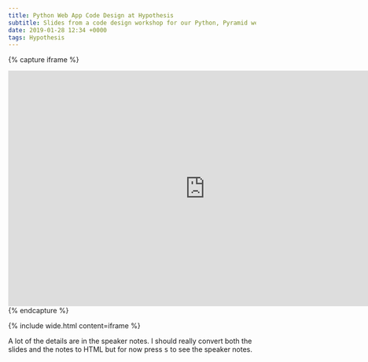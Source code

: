 ```yaml
---
title: Python Web App Code Design at Hypothesis
subtitle: Slides from a code design workshop for our Python, Pyramid web apps at Hypothesis.
date: 2019-01-28 12:34 +0000
tags: Hypothesis
---
```


{% capture iframe %}
  <iframe src="https://docs.google.com/presentation/d/e/2PACX-1vROMTRE5Ep91bKSZHl6YhrMTBiytHsqsCaUxBBC5oVJbJB66GpxDwHm1MK7XSv-JAOHJBRZ5pDICVSX/embed?start=false&loop=false&delayms=3000" frameborder="0" width="800" height="479" allowfullscreen="true" mozallowfullscreen="true" webkitallowfullscreen="true"></iframe>
{% endcapture %}

{% include wide.html content=iframe %}

A lot of the details are in the speaker notes. I should really convert both the
slides and the notes to <abbr>HTML</abbr> but for now press <kbd>s</kbd> to see
the speaker notes.
